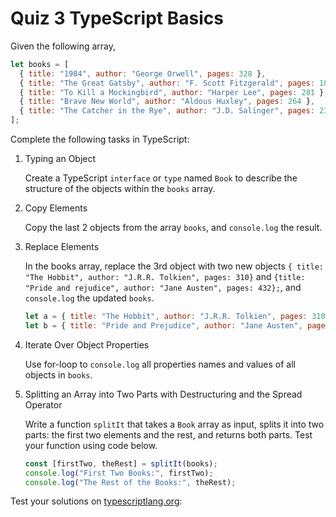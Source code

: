 # Quiz 3 TypeScript Basics

Given the following array,

```javascript
let books = [
  { title: "1984", author: "George Orwell", pages: 328 },
  { title: "The Great Gatsby", author: "F. Scott Fitzgerald", pages: 180 },
  { title: "To Kill a Mockingbird", author: "Harper Lee", pages: 281 },
  { title: "Brave New World", author: "Aldous Huxley", pages: 264 },
  { title: "The Catcher in the Rye", author: "J.D. Salinger", pages: 234 },
];
```

Complete the following tasks in TypeScript:

1. Typing an Object

   Create a TypeScript `interface` or `type` named `Book` to describe the structure of the objects within the `books` array.

2. Copy Elements

   Copy the last 2 objects from the array `books`, and `console.log` the result.

3. Replace Elements

   In the books array, replace the 3rd object with two new objects `{ title: "The Hobbit", author: "J.R.R. Tolkien", pages: 310}` and `{title: "Pride and rejudice", author: "Jane Austen", pages: 432};`, and `console.log` the updated `books`.

   ```javascript
   let a = { title: "The Hobbit", author: "J.R.R. Tolkien", pages: 310 };
   let b = { title: "Pride and Prejudice", author: "Jane Austen", pages: 432 };
   ```

4. Iterate Over Object Properties

   Use for-loop to `console.log` all properties names and values of all objects in `books`.

5. Splitting an Array into Two Parts with Destructuring and the Spread Operator

   Write a function `splitIt` that takes a `Book` array as input, splits it into two parts: the first two elements and the rest, and returns both parts. Test your function using code below.

   ```javascript
   const [firstTwo, theRest] = splitIt(books);
   console.log("First Two Books:", firstTwo);
   console.log("The Rest of the Books:", theRest);
   ```

Test your solutions on [typescriptlang.org](https://www.typescriptlang.org/play?#code/DYUwLgBARg9jDWBnCBeCBtAsAKAhA3hGAJZigBcEARAIwCcAHACxUA0EAhgK5gAWMAJ0pUA4iEEBzEBADyAgO4hgwNhAAOHKYkoBmAEwMIAX1Y48hEmRDCAKr2kiBIDpBEvEUAJ6rufQcIAxADoIAGUAYxgwSADSAC8pAQ5gABNVDS1KGgYABmNTXAIiUgpqGxgIAGliZU4IAFkYcPhiADsJKGIBNPZffiFqAAkOATUQAQgAGRAQdM0QbQgDGnyzIstSqgAhJIA3aQA5EHkIAHVBVJ8efuEAQVSYLmRBrgAPUG92DIXKPQA2JirQoWErWMr2CAAYRc4XsEzaRAhACVPLNetd-NQAFJBAAiIVCyTaiTmmSWOkBJhwAF0ANxAA):

